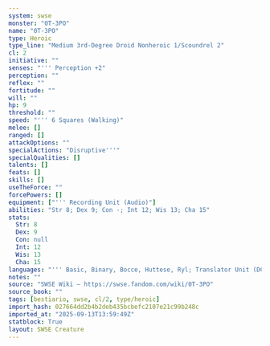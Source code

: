 ```yaml
---
system: swse
monster: "0T-3PO"
name: "0T-3PO"
type: Heroic
type_line: "Medium 3rd-Degree Droid Nonheroic 1/Scoundrel 2"
cl: 2
initiative: ""
senses: "''' Perception +2"
perception: ""
reflex: ""
fortitude: ""
will: ""
hp: 9
threshold: ""
speed: "''' 6 Squares (Walking)"
melee: []
ranged: []
attackOptions: ""
specialActions: "Disruptive'''"
specialQualities: []
talents: []
feats: []
skills: []
useTheForce: ""
forcePowers: []
equipment: ["''' Recording Unit (Audio)"]
abilities: "Str 8; Dex 9; Con -; Int 12; Wis 13; Cha 15"
stats:
  Str: 8
  Dex: 9
  Con: null
  Int: 12
  Wis: 13
  Cha: 15
languages: "''' Basic, Binary, Bocce, Huttese, Ryl; Translator Unit (DC 5)"
notes: ""
source: "SWSE Wiki – https://swse.fandom.com/wiki/0T-3PO"
source_book: ""
tags: [bestiario, swse, cl/2, type/heroic]
import_hash: 027664dd2b4b2deb435bcbefc2107e21c99b248c
imported_at: "2025-09-13T13:59:49Z"
statblock: True
layout: SWSE Creature
---
```


